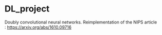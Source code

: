 # DL_project
Doubly convolutional neural networks. Reimplementation of the NIPS article : https://arxiv.org/abs/1610.09716

